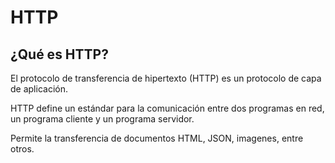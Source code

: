 # HTTP

## ¿Qué es HTTP?

El protocolo de transferencia de hipertexto (HTTP) es un protocolo de capa de aplicación.

HTTP define un estándar para la comunicación entre dos programas en red, un programa cliente y un programa servidor. 

Permite la transferencia de documentos HTML, JSON, imagenes, entre otros.
